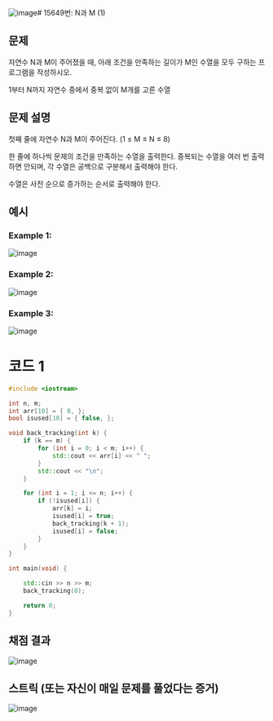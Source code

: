![image](https://github.com/user-attachments/assets/d8aed382-81bf-41b8-9de0-59e674e0f367)# 15649번: N과 M (1)

## 문제
자연수 N과 M이 주어졌을 때, 아래 조건을 만족하는 길이가 M인 수열을 모두 구하는 프로그램을 작성하시오.

1부터 N까지 자연수 중에서 중복 없이 M개를 고른 수열

## 문제 설명
첫째 줄에 자연수 N과 M이 주어진다. (1 ≤ M ≤ N ≤ 8)

한 줄에 하나씩 문제의 조건을 만족하는 수열을 출력한다. 중복되는 수열을 여러 번 출력하면 안되며, 각 수열은 공백으로 구분해서 출력해야 한다.

수열은 사전 순으로 증가하는 순서로 출력해야 한다.

## 예시
### Example 1:  
![image](https://github.com/user-attachments/assets/fa4d534e-2b45-4520-9383-0896c712b623)

### Example 2:     
![image](https://github.com/user-attachments/assets/37800d42-6007-4da9-aafa-bd16e1bd28ca)

### Example 3:     
![image](https://github.com/user-attachments/assets/dc672346-dc53-4829-9b20-04e268d4aaa0)

# 코드 1
```cpp
#include <iostream>

int n, m;
int arr[10] = { 0, };
bool isused[10] = { false, };

void back_tracking(int k) {
	if (k == m) {
		for (int i = 0; i < m; i++) {
			std::cout << arr[i] << " ";
		}
		std::cout << "\n";
	}

	for (int i = 1; i <= n; i++) {
		if (!isused[i]) {
			arr[k] = i;
			isused[i] = true;
			back_tracking(k + 1);
			isused[i] = false;
		}
	}
}

int main(void) {

	std::cin >> n >> m;
	back_tracking(0);

	return 0;
}
```

## 채점 결과
![image](https://github.com/user-attachments/assets/7e1b1d5a-8315-4546-b7b5-4770f4ee3610)

## 스트릭 (또는 자신이 매일 문제를 풀었다는 증거)
![image](https://github.com/user-attachments/assets/8fc3f14d-fd27-4143-bef6-da8e1256cc3f)
